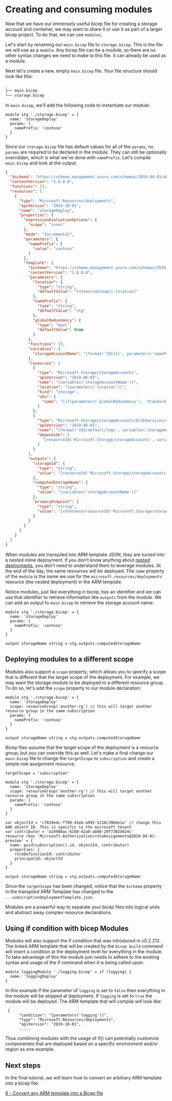 # Creating and consuming modules

Now that we have our immensely useful bicep file for creating a storage account and container, we may want to share it or use it as part of a larger bicep project. To do that, we can use `modules`.

Let's start by renaming our `main.bicep` file to `storage.bicep`. This is the file we will use as a `module`. Any bicep file can be a module, so there are no other syntax changes we need to make to this file. It can already be used as a module.

Next let's create a new, empty `main.bicep` file. Your file structure should look like this:

```bash
.
├── main.bicep
└── storage.bicep
```

In `main.bicep`, we'll add the following code to instantiate our module:

```
module stg './storage.bicep' = {
  name: 'storageDeploy'
  params: {
    namePrefix: 'contoso'
  }
}
```

Since our `storage.bicep` file has default values for all of the `params`, no `params` are required to be declared in the module. They can still be optionally overridden, which is what we've done with `namePrefix`. Let's compile `main.bicep` and look at the output.

```json
{
  "$schema": "https://schema.management.azure.com/schemas/2019-04-01/deploymentTemplate.json#",
  "contentVersion": "1.0.0.0",
  "functions": [],
  "resources": [
    {
      "type": "Microsoft.Resources/deployments",
      "apiVersion": "2019-10-01",
      "name": "storageDeploy",
      "properties": {
        "expressionEvaluationOptions": {
          "scope": "inner"
        },
        "mode": "Incremental",
        "parameters": {
          "namePrefix": {
            "value": "contoso"
          }
        },
        "template": {
          "$schema": "https://schema.management.azure.com/schemas/2019-04-01/deploymentTemplate.json#",
          "contentVersion": "1.0.0.0",
          "parameters": {
            "location": {
              "type": "string",
              "defaultValue": "[resourceGroup().location]"
            },
            "namePrefix": {
              "type": "string",
              "defaultValue": "stg"
            },
            "globalRedundancy": {
              "type": "bool",
              "defaultValue": true
            }
          },
          "functions": [],
          "variables": {
            "storageAccountName": "[format('{0}{1}', parameters('namePrefix'), uniqueString(resourceGroup().id))]"
          },
          "resources": [
            {
              "type": "Microsoft.Storage/storageAccounts",
              "apiVersion": "2019-06-01",
              "name": "[variables('storageAccountName')]",
              "location": "[parameters('location')]",
              "kind": "Storage",
              "sku": {
                "name": "[if(parameters('globalRedundancy'), 'Standard_GRS', 'Standard_LRS')]"
              }
            },
            {
              "type": "Microsoft.Storage/storageAccounts/blobServices/containers",
              "apiVersion": "2019-06-01",
              "name": "[format('{0}/default/logs', variables('storageAccountName'))]",
              "dependsOn": [
                "[resourceId('Microsoft.Storage/storageAccounts', variables('storageAccountName'))]"
              ]
            }
          ],
          "outputs": {
            "storageId": {
              "type": "string",
              "value": "[resourceId('Microsoft.Storage/storageAccounts', variables('storageAccountName'))]"
            },
            "computedStorageName": {
              "type": "string",
              "value": "[variables('storageAccountName')]"
            },
            "primaryEndpoint": {
              "type": "string",
              "value": "[reference(resourceId('Microsoft.Storage/storageAccounts', variables('storageAccountName'))).primaryEndpoints.blob]"
            }
          }
        }
      }
    }
  ]
}
```

When modules are transpiled into ARM template JSON, they are turned into a nested inline deployment. If you don't know anything about [nested deployments](https://docs.microsoft.com/azure/azure-resource-manager/templates/linked-templates), you don't need to understand them to leverage modules. At the end of the day, the same resources will be deployed. The `name` property of the `module` is the name we use for the `microsoft.resources/deployments` resource (the nested deployment) in the ARM template.

Notice modules, just like everything in bicep, has an identifier and we can use that identifier to retrieve information like `outputs` from the module. We can add an output to `main.bicep` to retrieve the storage account name:

```
module stg './storage.bicep' = {
  name: 'storageDeploy'
  params: {
    namePrefix: 'contoso'
  }
}

output storageName string = stg.outputs.computedStorageName
```

## Deploying modules to a different scope

Modules also support a `scope` property, which allows you to specify a scope that is different that the target scope of the deployment. For example, we may want the storage module to be deployed to a different resource group. To do so, let's add the `scope` property to our module declaration:

```
module stg './storage.bicep' = {
  name: 'storageDeploy'
  scope: resourceGroup('another-rg') // this will target another resource group in the same subscription
  params: {
    namePrefix: 'contoso'
  }
}

output storageName string = stg.outputs.computedStorageName
```

Bicep files assume that the target scope of the deployment is a resource group, but you can override this as well. Let's make a final change our `main.bicep` file to change the `targetScope` to `subscription` and create a simple role assignment resource.

```
targetScope = 'subscription'

module stg './storage.bicep' = {
  name: 'storageDeploy'
  scope: resourceGroup('another-rg') // this will target another resource group in the same subscription
  params: {
    namePrefix: 'contoso'
  }
}

var objectId = 'cf024e4c-f790-45eb-a992-5218c39bde1a' // change this AAD object ID. This is specific to the microsoft tenant
var contributor = 'b24988ac-6180-42a0-ab88-20f7382dd24c'
resource rbac 'Microsoft.Authorization/roleAssignments@2020-04-01-preview' = {
  name: guid(subscription().id, objectId, contributor)
  properties: {
    roleDefinitionId: contributor
    principalId: objectId
  }
}

output storageName string = stg.outputs.computedStorageName
```

Since the `targetScope` has been changed, notice that the `$schema` property in the transpiled ARM Template has changed to the `...subscriptionDeploymentTemplate.json`.

Modules are a powerful way to separate your bicep files into logical units and abstract away complex resource declarations.

## Using if condition with bicep Modules
Modules will also support the if condition that was introduced in v0.2.212. The linked ARM template that will be created by the `bicep build` command will insert a condition at the deployment level for everything in the module.  To take advantage of this the module just needs to adhere to the existing syntax and usage of the if command when it is being called upon.  
````
module loggingModule './logging.bicep' = if (logging) {
  name: 'loggingDeploy'
}
````
In this example if the parameter of `logging` is set to `false` then everything in the module will be skipped at deployment. If `logging` is set to `true` the module will be deployed.  The ARM template that will compile will look like:
````
 {
      "condition": "[parameters('logging')]",
      "type": "Microsoft.Resources/deployments",
      "apiVersion": "2019-10-01",
      .....
````

Thus combining modules with the usage of if() can potentially customize componenets that are deployed based on a specific environment and/or region as one example.


## Next steps

In the final tutorial, we will learn how to convert an arbitrary ARM template into a bicep file:

[6 - Convert any ARM template into a Bicep file](./06-convert-arm-template.md)
